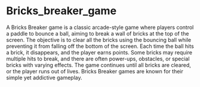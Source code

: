 # Bricks_breaker_game
A Bricks Breaker game is a classic arcade-style game where players control a paddle to bounce a ball, aiming to break a wall of bricks at the top of the screen. The objective is to clear all the bricks using the bouncing ball while preventing it from falling off the bottom of the screen. Each time the ball hits a brick, it disappears, and the player earns points. Some bricks may require multiple hits to break, and there are often power-ups, obstacles, or special bricks with varying effects. The game continues until all bricks are cleared, or the player runs out of lives. Bricks Breaker games are known for their simple yet addictive gameplay.
